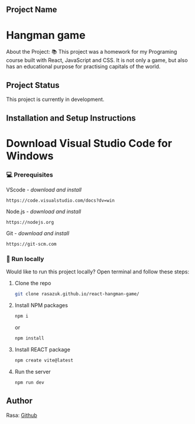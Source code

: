 ## Project Name

# Hangman game

About the Project: 📚
This project was a homework for my Programing course built with React, JavaScript and CSS.
It is not only a game, but also has an educational purpose for practising capitals of the world.

## Project Status

This project is currently in development.

## Installation and Setup Instructions

# Download Visual Studio Code for Windows

### 💻 Prerequisites

VScode - _download and install_

```
https://code.visualstudio.com/docs?dv=win
```

Node.js - _download and install_

```
https://nodejs.org
```

Git - _download and install_

```
https://git-scm.com
```

### 🏃 Run locally

Would like to run this project locally? Open terminal and follow these steps:

1. Clone the repo
    ```sh
    git clone rasazuk.github.io/react-hangman-game/
    ```
2. Install NPM packages

    ```sh
    npm i
    ```

    or

    ```sh
    npm install
    ```

3. Install REACT package

    ```sh
    npm create vite@latest
    ```

4. Run the server

    ```sh
    npm run dev
    ```

## Author

Rasa: [Github](https://github.com/RasaZuk)
